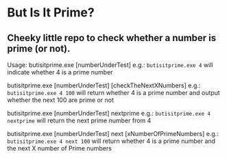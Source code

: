 # But Is It Prime?

## Cheeky little repo to check whether a number is prime (or not).


Usage:
butisitprime.exe [numberUnderTest]
e.g.: `butisitprime.exe 4`
will indicate whether 4 is a prime number

butisitprime.exe [numberUnderTest] [checkTheNextXNumbers]
e.g.: `butisitprime.exe 4 100`
will return whether 4 is a prime number and output whether the next 100 are prime or not

butisitprime.exe [numberUnderTest] nextprime
e.g.: `butisitprime.exe 4 nextprime`
will return the next prime number from 4

butisitprime.exe [numberUnderTest] next [xNumberOfPrimeNumbers]
e.g.: `butisitprime.exe 4 next 100`
will return whether 4 is a prime number and the next X number of Prime numbers
